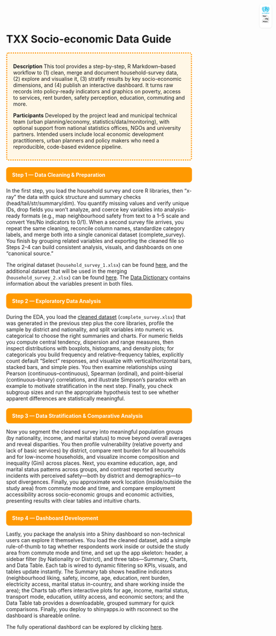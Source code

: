 <div class="logo-single">
  <img src="./assets/img/ocp-unhabitat-logos.png"
       alt="UN-Habitat and Our City Plans logos">
</div>

<style>
.ocp-step{
  display:block;
  background:#FF9900;
  color:#fff !important;    
  padding:12px 16px;
  border-radius:8px;
  font-weight:700;
  margin:18px 0 10px;
  text-decoration:none;     
}
.ocp-step:hover, .ocp-step:focus{ filter:brightness(0.95); }
.logo-single{
  position: fixed;    
  top: 12px;
  right: 12px;
  z-index: 1000;
}
/* pinned logo (top-right) */
.logo-single{
  position: fixed;    /* use 'absolute' if you don't want it pinned on scroll */
  top: 12px;
  right: 12px;
  z-index: 1000;
  background: rgba(255,255,255,.9); /* optional: white chip for contrast */
  border-radius: 6px;               /* optional */
  padding: 6px;                     /* optional */
  box-shadow: 0 1px 4px rgba(0,0,0,.08); /* optional */
}
.logo-single img{
  height: 48px;   /* adjust size here */
  width: auto;
}
@media (max-width: 640px){
  .logo-single img{ height: 36px; }
}
</style>

# TXX Socio-economic Data Guide
  
<div style="border:3px dotted #FF9900;border-radius:6px;padding:12px 16px;background:#fff7e6;margin:1rem 0;">
  <p><strong>Description</strong> This tool provides a step-by-step, R Markdown–based workflow to (1) clean, merge and document household-survey data, (2) explore and visualise it, (3) stratify results by key socio-economic dimensions, and (4) publish an interactive dashboard. It turns raw records into policy-ready indicators and graphics on poverty, access to services, rent burden, safety perception, education, commuting and more.</p> 
  <p><strong>Participants</strong> Developed by the project lead and municipal technical team (urban planning/economy, statistics/data/monitoring), with optional support from national statistics offices, NGOs and university partners. Intended users include local economic development practitioners, urban planners and policy makers who need a reproducible, code-based evidence pipeline.</p>
</div>

<a class="ocp-step" href="./socioeconomic-data-analysis-guide-1.html">
  Step 1 — Data Cleaning & Preparation
</a>

In the first step, you load the household survey and core R libraries, then “x-ray” the data with quick structure and summary checks (head/tail/str/summary/dim). You quantify missing values and verify unique IDs, drop fields you won’t analyze, and coerce key variables into analysis-ready formats (e.g., map neighbourhood safety from text to a 1–5 scale and convert Yes/No indicators to 0/1). When a second survey file arrives, you repeat the same cleaning, reconcile column names, standardize category labels, and merge both into a single canonical dataset (complete_survey). You finish by grouping related variables and exporting the cleaned file so Steps 2–4 can build consistent analysis, visuals, and dashboards on one “canonical source.”

The original dataset (```household_survey_1.xlsx```) can be found [here](https://docs.google.com/spreadsheets/d/1g9wLeMfwMVtUlpOOwIr0WYIpGN_ZXL4u/edit?usp=drive_link&ouid=105664068897260112805&rtpof=true&sd=true), and the additional dataset that will be used in the merging (```household_survey_2.xlsx```) can be found [here](https://docs.google.com/spreadsheets/d/1UtXni8_V5ANcd4fOSCxJaMXZZvvrXqnC/edit?usp=drive_link&ouid=105664068897260112805&rtpof=true&sd=true). The [Data Dictionary](https://docs.google.com/spreadsheets/d/1BGSSNHbM8WzLIjpf4B2ypOuXvmSyZsJC/edit?usp=drive_link&ouid=105664068897260112805&rtpof=true&sd=true) contains information about the variables present in both files.

<a class="ocp-step" href="./socioeconomic-data-analysis-guide-2.html">
  Step 2 — Exploratory Data Analysis
</a>

During the EDA, you load the [cleaned dataset](https://docs.google.com/spreadsheets/d/1mQD6g_noSQiHN-os1dnByc0CcJYl2JRm/edit?usp=drive_link&ouid=105664068897260112805&rtpof=true&sd=true) (```complete_survey.xlsx```) that was generated in the previous step plus the core libraries, profile the sample by district and nationality, and split variables into numeric vs. categorical to choose the right summaries and charts. For numeric fields you compute central tendency, dispersion and range measures, then inspect distributions with boxplots, histograms, and density plots; for categoricals you build frequency and relative-frequency tables, explicitly count default “Select” responses, and visualize with vertical/horizontal bars, stacked bars, and simple pies. You then examine relationships using Pearson (continuous–continuous), Spearman (ordinal), and point-biserial (continuous–binary) correlations, and illustrate Simpson’s paradox with an example to motivate stratification in the next step. Finally, you check subgroup sizes and run the appropriate hypothesis test to see whether apparent differences are statistically meaningful.

<a class="ocp-step" href="./socioeconomic-data-analysis-guide-3.html">
  Step 3 — Data Stratification & Comparative Analysis
</a>

Now you segment the cleaned survey into meaningful population groups (by nationality, income, and marital status) to move beyond overall averages and reveal disparities. You then profile vulnerability (relative poverty and lack of basic services) by district, compare rent burden for all households and for low-income households, and visualize income composition and inequality (Gini) across places. Next, you examine education, age, and marital status patterns across groups, and contrast reported security incidents with perceived safety—both by district and demographics—to spot divergences. Finally, you approximate work location (inside/outside the study area) from commute mode and time, and compare employment accessibility across socio-economic groups and economic activities, presenting results with clear tables and intuitive charts.

<a class="ocp-step" href="./Dashboard.html">
  Step 4 — Dashboard Development
</a>

Lastly, you package the analysis into a Shiny dashboard so non-technical users can explore it themselves. You load the cleaned dataset, add a simple rule-of-thumb to tag whether respondents work inside or outside the study area from commute mode and time, and set up the app skeleton: header, a sidebar filter (by Nationality or District), and three tabs—Summary, Charts, and Data Table. Each tab is wired to dynamic filtering so KPIs, visuals, and tables update instantly. The Summary tab shows headline indicators (neighbourhood liking, safety, income, age, education, rent burden, electricity access, marital status in-country, and share working inside the area); the Charts tab offers interactive plots for age, income, marital status, transport mode, education, utility access, and economic sectors; and the Data Table tab provides a downloadable, grouped summary for quick comparisons. Finally, you deploy to shinyapps.io with rsconnect so the dashboard is shareable online.

The fully operational dashbord can be explored by clicking [here](https://alarpu.shinyapps.io/se-dashboard/).
